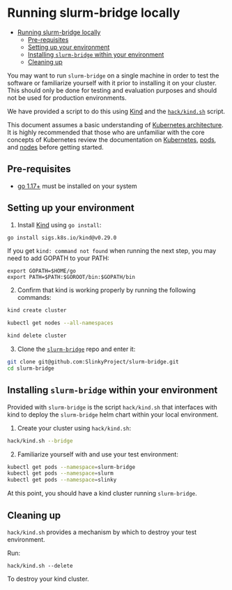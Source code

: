 # Running slurm-bridge locally

<!-- mdformat-toc start --slug=github --no-anchors --maxlevel=6 --minlevel=1 -->

- [Running slurm-bridge locally](#running-slurm-bridge-locally)
  - [Pre-requisites](#pre-requisites)
  - [Setting up your environment](#setting-up-your-environment)
  - [Installing `slurm-bridge` within your environment](#installing-slurm-bridge-within-your-environment)
  - [Cleaning up](#cleaning-up)

<!-- mdformat-toc end -->

You may want to run `slurm-bridge` on a single machine in order to test the
software or familiarize yourself with it prior to installing it on your cluster.
This should only be done for testing and evaluation purposes and should not be
used for production environments.

We have provided a script to do this using [Kind](https://kind.sigs.k8s.io/) and
the
[`hack/kind.sh`](https://github.com/SlinkyProject/slurm-bridge/blob/main/hack/kind.sh)
script.

This document assumes a basic understanding of
[Kubernetes architecture](https://kubernetes.io/docs/concepts/architecture/). It
is highly recommended that those who are unfamiliar with the core concepts of
Kubernetes review the documentation on
[Kubernetes](https://kubernetes.io/docs/concepts/overview/),
[pods](https://kubernetes.io/docs/concepts/workloads/pods/), and
[nodes](https://kubernetes.io/docs/concepts/architecture/nodes/) before getting
started.

## Pre-requisites

- [go 1.17+](https://go.dev/) must be installed on your system

## Setting up your environment

1. Install [Kind](https://kind.sigs.k8s.io/) using `go install`:

```bash
go install sigs.k8s.io/kind@v0.29.0
```

If you get `kind: command not found` when running the next step, you may need to
add GOPATH to your PATH:

```
export GOPATH=$HOME/go
export PATH=$PATH:$GOROOT/bin:$GOPATH/bin
```

2. Confirm that kind is working properly by running the following commands:

```bash
kind create cluster

kubectl get nodes --all-namespaces

kind delete cluster
```

3. Clone the
   [`slurm-bridge`](https://github.com/SlinkyProject/slurm-bridge/tree/main)
   repo and enter it:

```bash
git clone git@github.com:SlinkyProject/slurm-bridge.git
cd slurm-bridge
```

## Installing `slurm-bridge` within your environment

Provided with `slurm-bridge` is the script `hack/kind.sh` that interfaces with
kind to deploy the `slurm-bridge` helm chart within your local environment.

1. Create your cluster using `hack/kind.sh`:

```bash
hack/kind.sh --bridge
```

2. Familiarize yourself with and use your test environment:

```bash
kubectl get pods --namespace=slurm-bridge
kubectl get pods --namespace=slurm
kubectl get pods --namespace=slinky
```

At this point, you should have a kind cluster running `slurm-bridge`.

## Cleaning up

`hack/kind.sh` provides a mechanism by which to destroy your test environment.

Run:

```
hack/kind.sh --delete
```

To destroy your kind cluster.
